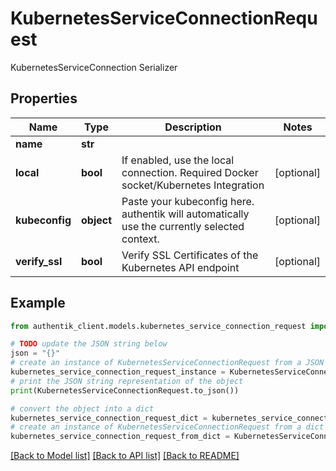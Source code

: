 # KubernetesServiceConnectionRequest

KubernetesServiceConnection Serializer

## Properties

Name | Type | Description | Notes
------------ | ------------- | ------------- | -------------
**name** | **str** |  | 
**local** | **bool** | If enabled, use the local connection. Required Docker socket/Kubernetes Integration | [optional] 
**kubeconfig** | **object** | Paste your kubeconfig here. authentik will automatically use the currently selected context. | [optional] 
**verify_ssl** | **bool** | Verify SSL Certificates of the Kubernetes API endpoint | [optional] 

## Example

```python
from authentik_client.models.kubernetes_service_connection_request import KubernetesServiceConnectionRequest

# TODO update the JSON string below
json = "{}"
# create an instance of KubernetesServiceConnectionRequest from a JSON string
kubernetes_service_connection_request_instance = KubernetesServiceConnectionRequest.from_json(json)
# print the JSON string representation of the object
print(KubernetesServiceConnectionRequest.to_json())

# convert the object into a dict
kubernetes_service_connection_request_dict = kubernetes_service_connection_request_instance.to_dict()
# create an instance of KubernetesServiceConnectionRequest from a dict
kubernetes_service_connection_request_from_dict = KubernetesServiceConnectionRequest.from_dict(kubernetes_service_connection_request_dict)
```
[[Back to Model list]](../README.md#documentation-for-models) [[Back to API list]](../README.md#documentation-for-api-endpoints) [[Back to README]](../README.md)


